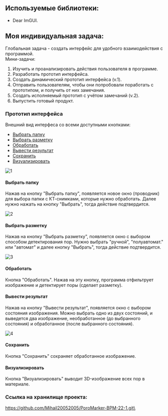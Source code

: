 ## Используемые библиотеки: 
* Dear ImGUI. 

## Моя индивидуальная задача:
  Глобальная задача - создать интерфейс для удобного взаимодействия с программой.\
  Мини-задачи:
  1. Изучить и проанализировать действия пользователя в программе.
  2. Разработать прототип интерфейса.
  3. Создать динамический прототип интерфейса (v.1).
  4. Отправить пользователям, чтобы они попробовали поработать с прототипом, и получить от них замечания.
  5. Создать исполняемый прототип с учётом замечаний (v.2).
  6. Выпустить готовый продукт.

### Прототип интерфейса
Внешний вид интерфеса со всеми доступными кнопками:
   * [Выбрать папку](#выбрать-папку)
   * [Выбрать разметку](#выбрать-разметку)
   * [Обработать](#обработать)
   * [Вывести результат](#вывести-результат)
   * [Сохранить](#сохранить)
   * [Визуализировать](#визуализировать)

![1](https://github.com/MatveyMakhrov/misis2023f-22-01-makhrov-m-a/assets/113934714/c4949e7c-e17a-43b1-a464-8207c11f12b0)

#### Выбрать папку
Нажав на кнопку "Выбрать папку", появляется новое окно (проводник) для выбора папки с КТ-снимками, которые нужно обработать. Далее нужно нажать на кнопку "Выбрать", тогда действие подтвердится.

![2](https://github.com/MatveyMakhrov/misis2023f-22-01-makhrov-m-a/assets/113934714/fdad8e0c-bcc6-470d-8729-1743760373ad)

#### Выбрать разметку
Нажав на кнопку "Выбрать разметку", появляется окно с выбором способом детектирования пор. Нужно выбрать "ручной", "полуавтомат." или "автомат" и далее кнопку "Выбрать", тогда действие подтвердится.

![3](https://github.com/MatveyMakhrov/misis2023f-22-01-makhrov-m-a/assets/113934714/3a39c694-3137-471f-9c4a-15e967f06bd2)

#### Обработать 
Кнопка "Обработать". Нажав на эту кнопку, программа отфильтрует изображение и детектирует поры (сделает разметку).

#### Вывести результат
Нажав на кнопку "Вывести результат", появляется окно с выбором состояния изображения. Можно выбрать одно из двух состояний, и выведется два изображение, необработанное (до выбранного состояния) и обработанное (после выбранного состояния).

![4](https://github.com/MatveyMakhrov/misis2023f-22-01-makhrov-m-a/assets/113934714/b1f76d53-fbeb-49a7-8fe0-c292bc4e89ca)

#### Сохранить
Кнопка "Сохранить" сохраняет обработанное изображение.

#### Визуализировать
Кнопка "Визуализировать" выводит 3D-изображение всех пор в материале.

### Ссылка на хранилище проекта:
https://github.com/Mihail20052005/PoroMarker-BPM-22-1.git\
